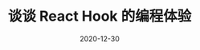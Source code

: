 ---
title: 谈谈 React Hook 的编程体验
date: 2020-12-30
tags:
 - React
 - React Hook
categories: 
 - React
---